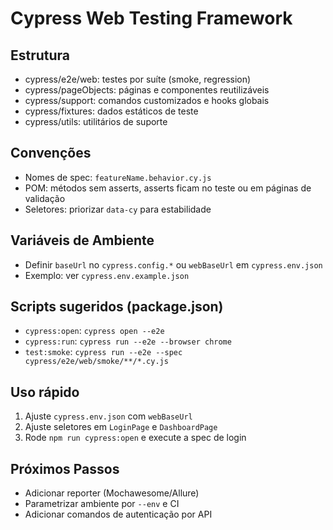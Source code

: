 # Cypress Web Testing Framework

## Estrutura

- cypress/e2e/web: testes por suíte (smoke, regression)
- cypress/pageObjects: páginas e componentes reutilizáveis
- cypress/support: comandos customizados e hooks globais
- cypress/fixtures: dados estáticos de teste
- cypress/utils: utilitários de suporte

## Convenções

- Nomes de spec: `featureName.behavior.cy.js`
- POM: métodos sem asserts, asserts ficam no teste ou em páginas de validação
- Seletores: priorizar `data-cy` para estabilidade

## Variáveis de Ambiente

- Definir `baseUrl` no `cypress.config.*` ou `webBaseUrl` em `cypress.env.json`
- Exemplo: ver `cypress.env.example.json`

## Scripts sugeridos (package.json)

- `cypress:open`: `cypress open --e2e`
- `cypress:run`: `cypress run --e2e --browser chrome`
- `test:smoke`: `cypress run --e2e --spec cypress/e2e/web/smoke/**/*.cy.js`

## Uso rápido

1. Ajuste `cypress.env.json` com `webBaseUrl`
2. Ajuste seletores em `LoginPage` e `DashboardPage`
3. Rode `npm run cypress:open` e execute a spec de login

## Próximos Passos

- Adicionar reporter (Mochawesome/Allure)
- Parametrizar ambiente por `--env` e CI
- Adicionar comandos de autenticação por API

